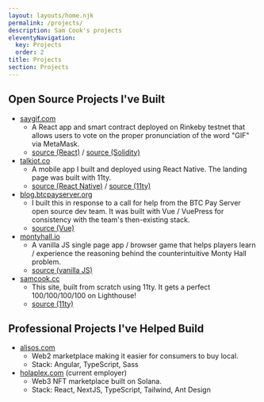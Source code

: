 ```yaml
---
layout: layouts/home.njk
permalink: /projects/
description: Sam Cook's projects
eleventyNavigation:
  key: Projects
  order: 2
title: Projects
section: Projects
---
```


## Open Source Projects I've Built

- <a href="https://saygif.com/" target="_blank">saygif.com</a>
  - A React app and smart contract deployed on Rinkeby testnet that allows users to vote on the proper pronunciation of the word "GIF" via MetaMask.
  - <a href="https://github.com/sjc5/say-gif-react-app" target="_blank">source (React)</a> / <a href="https://github.com/sjc5/say-gif-smart-contract" target="_blank">source (Solidity)</a>
- <a href="https://talkjot.co/" target="_blank">talkjot.co</a>
  - A mobile app I built and deployed using React Native. The landing page was built with 11ty.
  - <a href="https://github.com/sjc5/talkjot-react-native" target="_blank">source (React Native)</a> / <a href="https://github.com/sjc5/talkjot-landing-page" target="_blank">source (11ty)</a>
- <a href="https://blog.btcpayserver.org/" target="_blank">blog.btcpayserver.org</a>
  - I built this in response to a call for help from the BTC Pay Server open source dev team. It was built with Vue / VuePress for consistency with the team's then-existing stack.
  - <a href="https://github.com/btcpayserver/blog" target="_blank">source (Vue)</a>
- <a href="https://montyhall.io/" target="_blank">montyhall.io</a>
  - A vanilla JS single page app / browser game that helps players learn / experience the reasoning behind the counterintuitive Monty Hall problem.
  - <a href="https://github.com/sjc5/monty-hall-problem-simulator" target="_blank">source (vanilla JS)</a>
- <a href="https://samcook.cc/">samcook.cc</a>
  - This site, built from scratch using 11ty. It gets a perfect 100/100/100/100 on Lighthouse!
  - <a href="https://github.com/sjc5/samcook.cc" target="_blank">source (11ty)</a>

## Professional Projects I've Helped Build

- <a href="https://alisos.com/" target="_blank">alisos.com</a>
  - Web2 marketplace making it easier for consumers to buy local.
  - Stack: Angular, TypeScript, Sass
- <a href="https://holaplex.com/" target="_blank">holaplex.com</a> (current employer)
  - Web3 NFT marketplace built on Solana.
  - Stack: React, NextJS, TypeScript, Tailwind, Ant Design

